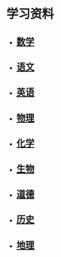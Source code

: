 # 学习资料
  * ## [数学](./math.md)
  * ## [语文](./chinese.md)
  * ## [英语](./english.md)
  * ## [物理](./physics.md)
  * ## [化学](./chemistry.md)
  * ## [生物](./biology.md)
  * ## [道德](./ethics.md)
  * ## [历史](./history.md)
  * ## [地理](./geography.md)
